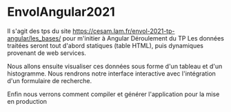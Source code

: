 
# EnvolAngular2021
Il s'agit des tps du site https://cesam.lam.fr/envol-2021-tp-angular/les_bases/ pour m'initier à Angular Déroulement du TP Les données traitées seront tout d'abord statiques (table HTML), puis dynamiques provenant de web services.

Nous allons ensuite visualiser ces données sous forme d'un tableau et d'un histogramme. Nous rendrons notre interface interactive avec l'intégration d'un formulaire de recherche.

Enfin nous verrons comment compiler et générer l'application pour la mise en production

